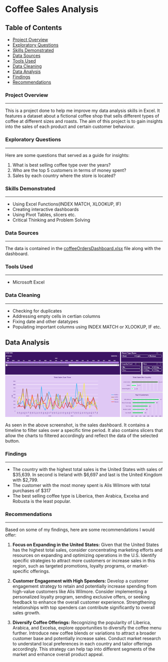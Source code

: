 # Coffee Sales Analysis
## Table of Contents
- [Project Overview](#project-overview)
- [Exploratory Questions](#exploratory-questions)
- [Skills Demonstrated](#skills-demonstrated)
- [Data Sources](#data-sources)
- [Tools Used](#tools-used)
- [Data Cleaning](#data-cleaning)
- [Data Analysis](#data-analysis)
- [Findings](#findings)
- [Recommendations](#recommendations)

### Project Overview
---
This is a project done to help me improve my data analysis skills in Excel. It features a dataset about a fictional coffee shop that sells different types of coffee at different sizes and roasts. The aim of this project is to gain insights into the sales of each product and certain customer behaviour.
### Exploratory Questions
---
Here are some questions that served as a guide for insights:
1. What is best selling coffee type over the years?
2. Who are the top 5 customers in terms of money spent?
3. Sales by each country where the store is located?

### Skills Demonstrated
---
- Using Excel Functions(INDEX MATCH, XLOOKUP, IF)
- Creating interactive dashboards
- Using Pivot Tables, slicers etc.
- Critical Thinking and Problem Solving

### Data Sources
---
The data is contained in the [coffeeOrdersDashboard.xlsx](coffeeOrdersDashboard.xlsx) file along with the dashboard.
### Tools Used
---
- Microsoft Excel
### Data Cleaning
---
- Checking for duplicates
- Addressing empty cells in certian columns
- Fixing date and other datatypes
- Populating important columns using INDEX MATCH or XLOOKUP, IF etc.
## Data Analysis

<p align="center">
  <img src="coffee_dashboard.png">
</p>

As seen in the above screenshot, is the sales dashboard. It contains a timeline to filter sales over a specific time period. It also contains slicers that allow the charts to filtered accordingly and reflect the data of the selected button.

### Findings
---
- The country with the highest total sales is the United States with sales of $35,639. In second is Ireland with $6,697 and last is the United Kingdom with $2,799.
- The customer with the most money spent is Alis Wilmore with total purchases of $317
- The best selling coffee type is Liberica, then Arabica, Excelsa and Robusta is the least popular.
  
### Recommendations
---
Based on some of my findings, here are some recommendations I would offer:

1. **Focus on Expanding in the United States:**
   Given that the United States has the highest total sales, consider concentrating marketing efforts and resources on expanding and optimizing operations in the U.S. Identify specific strategies to attract more customers or increase sales in this region, such as targeted promotions, loyalty programs, or market-specific offerings.

2. **Customer Engagement with High Spenders:**
   Develop a customer engagement strategy to retain and potentially increase spending from high-value customers like Alis Wilmore. Consider implementing a personalized loyalty program, sending exclusive offers, or seeking feedback to enhance the overall customer experience. Strengthening relationships with top spenders can contribute significantly to overall sales growth.

3. **Diversify Coffee Offerings:**
   Recognizing the popularity of Liberica, Arabica, and Excelsa, explore opportunities to diversify the coffee menu further. Introduce new coffee blends or variations to attract a broader customer base and potentially increase sales. Conduct market research to understand local preferences in each country and tailor offerings accordingly. This strategy can help tap into different segments of the market and enhance overall product appeal.
